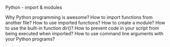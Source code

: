 Python - import & modules

Why Python programming is awesome?
How to import functions from another file?
How to use imported functions?
How to create a module?
How to use the built-in function dir()?
How to prevent code in your script from being executed when imported?
How to use command line arguments with your Python programs?
